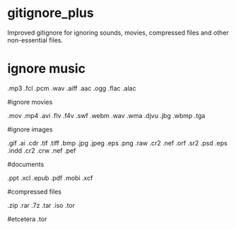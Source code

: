 # gitignore_plus

Improved gitignore for ignoring sounds, movies,
compressed files and other non-essential files.


# ignore music

.mp3
.fcl
.pcm
.wav
.aiff
.aac
.ogg
.flac
.alac

#ignore movies

.mov
.mp4
.avi
.flv
.f4v
.swf
.webm
.wav
.wma
.djvu
.jbg
.wbmp
.tga

#ignore images

.gif
.ai
.cdr
.tif
.tiff
.bmp
.jpg
.jpeg
.eps
.png
.raw
.cr2
.nef
.orf
.sr2
.psd
.eps
.indd
.cr2
.crw
.nef
.pef

#documents

.ppt
.xcl
.epub
.pdf
.mobi
.xcf

#compressed files

.zip
.rar
.7z
.tar
.iso
.tor

#etcetera
.tor

